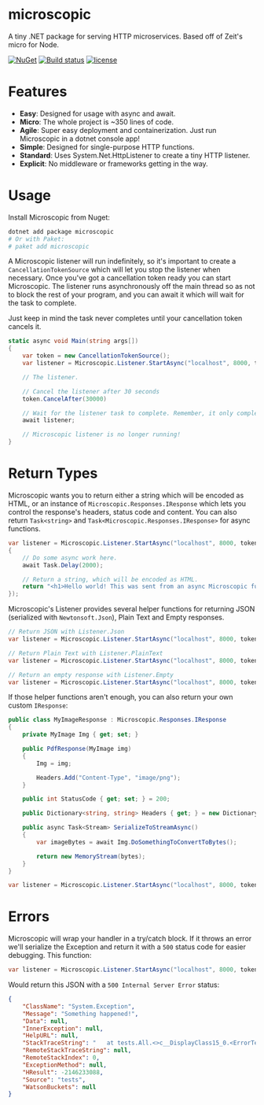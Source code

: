 # microscopic

A tiny .NET package for serving HTTP microservices. Based off of Zeit's micro for Node.

[![NuGet](https://img.shields.io/nuget/v/microscopic.svg?maxAge=3600)](https://www.nuget.org/packages/microscopic/)
[![Build status](https://ci.appveyor.com/api/projects/status/58l0gs6cqak3xtlf/branch/master?svg=true)](https://ci.appveyor.com/project/nozzlegear/microscopic/branch/master)
[![license](https://img.shields.io/github/license/nozzlegear/microscopic.svg?maxAge=3600)](https://github.com/nozzlegear/microscopic/blob/master/LICENSE)

# Features

- **Easy**: Designed for usage with async and await.
- **Micro**: The whole project is ~350 lines of code.
- **Agile**: Super easy deployment and containerization. Just run Microscopic in a dotnet console app!
- **Simple**: Designed for single-purpose HTTP functions.
- **Standard**: Uses System.Net.HttpListener to create a tiny HTTP listener.
- **Explicit**: No middleware or frameworks getting in the way.

# Usage

Install Microscopic from Nuget:

```sh
dotnet add package microscopic
# Or with Paket:
# paket add microscopic
```

A Microscopic listener will run indefinitely, so it's important to create a `CancellationTokenSource` which will let you stop the listener when necessary. Once you've got a cancellation token ready you can start Microscopic. The listener runs asynchronously off the main thread so as not to block the rest of your program, and you can await it which will wait for the task to complete.

Just keep in mind the task never completes until your cancellation token cancels it.

```cs
static async void Main(string args[])
{
    var token = new CancellationTokenSource();
    var listener = Microscopic.Listener.StartAsync("localhost", 8000, token, (req) => "<h1>Hello world! This was sent from Microscopic at http://localhost:8000</h1>");

    // The listener.

    // Cancel the listener after 30 seconds
    token.CancelAfter(30000)

    // Wait for the listener task to complete. Remember, it only completes after the token cancels!
    await listener;

    // Microscopic listener is no longer running!
}
```

# Return Types

Microscopic wants you to return either a string which will be encoded as HTML, or an instance of `Microscopic.Responses.IResponse` which lets you control the response's headers, status code and content. You can also return `Task<string>` and `Task<Microscopic.Responses.IResponse>` for async functions.

```cs
var listener = Microscopic.Listener.StartAsync("localhost", 8000, token, async (req) =>
{
    // Do some async work here.
    await Task.Delay(2000);

    // Return a string, which will be encoded as HTML.
    return "<h1>Hello world! This was sent from an async Microscopic function.</h1>";
});
```

Microscopic's Listener provides several helper functions for returning JSON (serialized with `Newtonsoft.Json`), Plain Text and Empty responses.

```cs
// Return JSON with Listener.Json
var listener = Microscopic.Listener.StartAsync("localhost", 8000, token, (req) => Listener.Json(new { foo = "hello world!", bar = false, baz = 117 }))
```

```cs
// Return Plain Text with Listener.PlainText
var listener = Microscopic.Listener.StartAsync("localhost", 8000, token, (req) => Listener.PlainText("Hello world! This response's content type will be text/plain."));
```

```cs
// Return an empty response with Listener.Empty
var listener = Microscopic.Listener.StartAsync("localhost", 8000, token, (req) => Listener.Empty());
```

If those helper functions aren't enough, you can also return your own custom `IResponse`:

```cs
public class MyImageResponse : Microscopic.Responses.IResponse
{
    private MyImage Img { get; set; }

    public PdfResponse(MyImage img)
    {
        Img = img;

        Headers.Add("Content-Type", "image/png");
    }

    public int StatusCode { get; set; } = 200;

    public Dictionary<string, string> Headers { get; } = new Dictionary<string, string>();

    public async Task<Stream> SerializeToStreamAsync()
    {
        var imageBytes = await Img.DoSomethingToConvertToBytes();

        return new MemoryStream(bytes);
    }
}
```

```cs
var listener = Microscopic.Listener.StartAsync("localhost", 8000, token, (req) => new MyImageResponse(new MyImage("path/to/image.png")));
```

# Errors

Microscopic will wrap your handler in a try/catch block. If it throws an error we'll serialize the Exception and return it with a `500` status code for easier debugging. This function:

```cs
var listener = Microscopic.Listener.StartAsync("localhost", 8000, token, (req) => throw new Exception("Something happened!"));
```

Would return this JSON with a `500 Internal Server Error` status:

```json
{
    "ClassName": "System.Exception",
    "Message": "Something happened!",
    "Data": null,
    "InnerException": null,
    "HelpURL": null,
    "StackTraceString": "   at tests.All.<>c__DisplayClass15_0.<ErrorTest>b__0(Request req) in c:\\users\\nozzlegear\\source\\microscopic\\src\\tests\\all.cs:line 452\r\n   at Microscopic.Listener.<>c__DisplayClass6_1.<StartAsync>b__1() in c:\\users\\nozzlegear\\source\\microscopic\\src\\microscopic\\Host.cs:line 135\r\n   at System.Threading.Tasks.Task`1.InnerInvoke()\r\n   at System.Threading.ExecutionContext.Run(ExecutionContext executionContext, ContextCallback callback, Object state)\r\n   at System.Threading.Tasks.Task.ExecuteWithThreadLocal(Task& currentTaskSlot)\r\n--- End of stack trace from previous location where exception was thrown ---\r\n   at System.Runtime.ExceptionServices.ExceptionDispatchInfo.Throw()\r\n   at System.Runtime.CompilerServices.TaskAwaiter.HandleNonSuccessAndDebuggerNotification(Task task)\r\n   at System.Runtime.CompilerServices.TaskAwaiter`1.GetResult()\r\n   at Microscopic.Listener.<ProcessRequestAsync>d__4.MoveNext() in c:\\users\\nozzlegear\\source\\microscopic\\src\\microscopic\\Host.cs:line 51",
    "RemoteStackTraceString": null,
    "RemoteStackIndex": 0,
    "ExceptionMethod": null,
    "HResult": -2146233088,
    "Source": "tests",
    "WatsonBuckets": null
}
```
